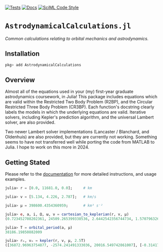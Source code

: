 [![Tests](https://github.com/cadojo/AstrodynamicalCalculations.jl/workflows/Tests/badge.svg)](https://github.com/cadojo/AstrodynamicalCalculations.jl/actions?query=workflow%3ATests)
[![Docs](https://github.com/cadojo/AstrodynamicalCalculations.jl/workflows/Documentation/badge.svg)](https://docs.loopy.software/AstrodynamicalCalculations.jl)
[![SciML Code Style](https://img.shields.io/static/v1?label=Style&message=SciML&color=9668e2&labelColor=3E474F)](https://github.com/SciML/SciMLStyle)

# `AstrodynamicalCalculations.jl`

_Common calculations relating to orbital mechanics and astrodynamics._

## Installation

```julia
pkg> add AstrodynamicalCalculations
```

## Overview

Almost all of the equations used in your (my) first-year graduate astrodynamics coursework,
in Julia! This package includes equations which are valid within the Restricted Two Body
Problem (R2BP), and the Circular Restricted Three Body Problem (CR3BP). Each function's
docstring clearly labels the models in which the underlying equations are valid. Iterative
solvers, including Kepler's prediction algorithm, and the universal Lambert solver, are 
also provided. 

Two newer Lambert solver implementations (Lancaster / Blanchard, and 
Oldenhuis) are also provided, but they are currently not working. Something seems to have
not transferred well while porting the code from MATLAB to Julia. I hope to work on this 
more in 2024.

## Getting Stated

Please refer to the [documentation](https://docs.loopy.codes/AstrodynamicalCalculations.jl) 
for more detailed instructions, and usage examples. 

```julia
julia> r = [0.0, 11681.0, 0.0];     # km

julia> v = [5.134, 4.226, 2.787];   # km/s

julia> μ = 398600.4354360959;       # km³ s⁻²

julia> e, a, i, Ω, ω, ν = cartesian_to_keplerian(r, v, μ) 
(0.723452708202361, 24509.265399338536, 2.6442542356744734, 1.5707963267948966, 4.712449617676915, 1.5707356895026707)

julia> T = orbital_period(a, μ) 
38186.19850882009

julia> rₙ, vₙ = kepler(r, v, μ, 2.5T)
([36872.96963754877, -2574.241491333036, 20016.549742861007], [-0.3141726028666592, -1.6044679459972122, -0.17054909314167882])
```